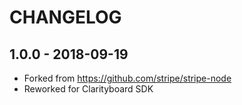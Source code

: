 # CHANGELOG

## 1.0.0 - 2018-09-19
* Forked from https://github.com/stripe/stripe-node
* Reworked for Clarityboard SDK
